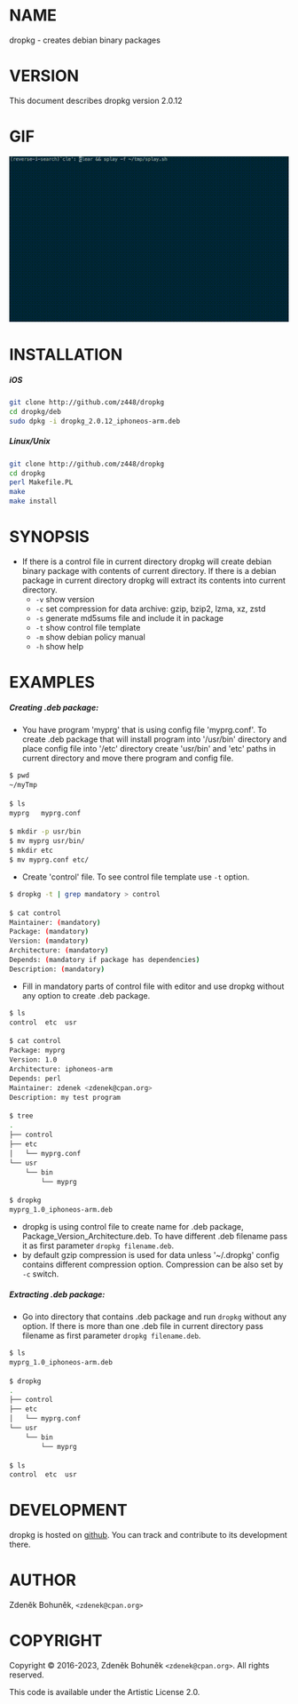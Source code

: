 # NAME

dropkg - creates debian binary packages

# VERSION

This document describes dropkg version 2.0.12

# GIF

![dropkg](https://raw.githubusercontent.com/z448/dropkg/master/dropkg.gif)

# INSTALLATION

##### iOS

```bash
git clone http://github.com/z448/dropkg
cd dropkg/deb
sudo dpkg -i dropkg_2.0.12_iphoneos-arm.deb
```

##### Linux/Unix

```bash
git clone http://github.com/z448/dropkg
cd dropkg
perl Makefile.PL
make
make install
```
                
# SYNOPSIS

- If there is a control file in current directory dropkg will create debian binary package with contents of current directory. If there is a debian package in current directory dropkg will extract its contents into current directory.
    - `-v` show version
    - `-c` set compression for data archive: gzip, bzip2, lzma, xz, zstd
    - `-s` generate md5sums file and include it in package
    - `-t` show control file template  
    - `-m` show debian policy manual 
    - `-h` show help

# EXAMPLES

##### Creating .deb package:
    
- You have program 'myprg' that is using config file 'myprg.conf'. To create .deb package that will install program into '/usr/bin' directory and place config file into '/etc' directory create 'usr/bin' and 'etc' paths in current directory and move there program and config file.
```sh
$ pwd
~/myTmp

$ ls
myprg   myprg.conf

$ mkdir -p usr/bin
$ mv myprg usr/bin/
$ mkdir etc
$ mv myprg.conf etc/
```

- Create 'control' file. To see control file template use `-t` option.
```bash
$ dropkg -t | grep mandatory > control

$ cat control
Maintainer: (mandatory)
Package: (mandatory)
Version: (mandatory)
Architecture: (mandatory)
Depends: (mandatory if package has dependencies)
Description: (mandatory)
```

- Fill in mandatory parts of control file with editor and use dropkg without any option to create .deb package.
```bash
$ ls
control  etc  usr

$ cat control
Package: myprg
Version: 1.0
Architecture: iphoneos-arm
Depends: perl
Maintainer: zdenek <zdenek@cpan.org>
Description: my test program

$ tree
.
├── control
├── etc
│   └── myprg.conf
└── usr
    └── bin
        └── myprg

$ dropkg
myprg_1.0_iphoneos-arm.deb
```

- dropkg is using control file to create name for .deb package, Package\_Version\_Architecture.deb. To have different .deb filename pass it as first parameter `dropkg filename.deb`.
- by default gzip compression is used for data unless '~/.dropkg' config contains different compression option. Compression can be also set by `-c` switch.  


##### Extracting .deb package:
- Go into directory that contains .deb package and run `dropkg` without any option. If there is more than one .deb file in current directory pass filename as first parameter `dropkg filename.deb`.
```bash
$ ls
myprg_1.0_iphoneos-arm.deb

$ dropkg
.
├── control
├── etc
│   └── myprg.conf
└── usr
    └── bin
        └── myprg

$ ls
control  etc  usr
```

# DEVELOPMENT

dropkg is hosted on [github](https://github.com/z448/dropkg). You can track and contribute to its development there.

# AUTHOR

Zdeněk Bohuněk, `<zdenek@cpan.org>`

# COPYRIGHT

Copyright © 2016-2023, Zdeněk Bohuněk `<zdenek@cpan.org>`. All rights reserved.

This code is available under the Artistic License 2.0.
